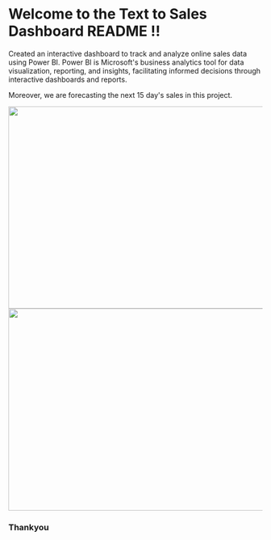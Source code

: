 # Welcome to the Text to Sales Dashboard README !!

Created an interactive dashboard to track and analyze online sales data using Power BI. Power BI is Microsoft's business analytics tool for data visualization, reporting, and insights, facilitating informed decisions through interactive dashboards and reports.

Moreover, we are forecasting the next 15 day's sales in this project.

<img src="https://github.com/Harshita1375/Sales-Dashboard/assets/121236973/85eb60b8-0524-4068-a563-a242b2754353" width="780" height="400"/>

<img src="https://github.com/Harshita1375/Sales-Dashboard/assets/121236973/be845296-e017-400b-9278-de11a96dd891" width="780" height="400"/>

### Thankyou
